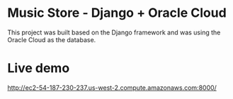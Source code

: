 # Music Store - Django + Oracle Cloud
This project was built based on the Django framework and was using the Oracle Cloud as the database.

# Live demo
http://ec2-54-187-230-237.us-west-2.compute.amazonaws.com:8000/
